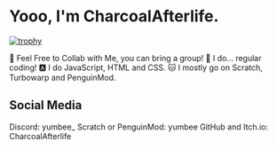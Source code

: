 # Yooo, I'm CharcoalAfterlife.

[![trophy](https://github-profile-trophy.vercel.app/?username=CharcoalAfterlife)](https://github.com/ryo-ma/github-profile-trophy)

💞 Feel Free to Collab with Me, you can bring a group!
🤔 I do... regular coding!
🅰 I do JavaScript, HTML and CSS.
🐱 I mostly go on Scratch, Turbowarp and PenguinMod.

## Social Media

Discord: yumbee_
Scratch or PenguinMod: yumbee
GitHub and Itch.io: CharcoalAfterlife
